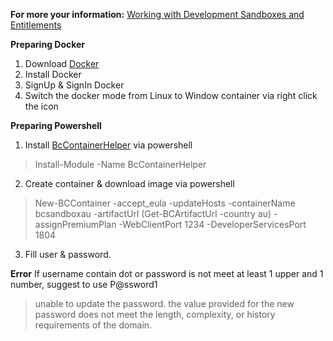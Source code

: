 **For more your information:**
[Working with Development Sandboxes and Entitlements](https://docs.microsoft.com/en-us/dynamics365/business-central/dev-itpro/developer/devenv-work-sandbox-entitlements)

**Preparing Docker**
1. Download [Docker](https://www.docker.com/) 
2. Install Docker 
3. SignUp & SignIn Docker 
4. Switch the docker mode from Linux to Window container via right click the icon

**Preparing Powershell**
1. Install [BcContainerHelper](https://www.powershellgallery.com/packages/BcContainerHelper/) via powershell
>Install-Module -Name BcContainerHelper
2. Create container & download image via powershell
> New-BCContainer -accept_eula -updateHosts -containerName bcsandboxau -artifactUrl (Get-BCArtifactUrl -country au) -assignPremiumPlan -WebClientPort 1234 -DeveloperServicesPort 1804
3. Fill user & password. 

**Error**
If username contain dot or password is not meet at least 1 upper and 1 number, suggest to use P@ssword1
>unable to update the password. the value provided for the new password does not meet the length, complexity, or history requirements of the domain.
